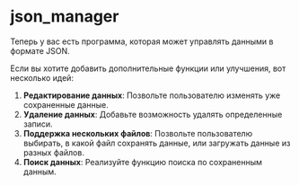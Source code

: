# json_manager

Теперь у вас есть программа, которая может управлять данными в формате JSON.

Если вы хотите добавить дополнительные функции или улучшения, вот несколько идей:

1. **Редактирование данных**: Позвольте пользователю изменять уже сохраненные данные.
2. **Удаление данных**: Добавьте возможность удалять определенные записи.
3. **Поддержка нескольких файлов**: Позвольте пользователю выбирать, в какой файл сохранять данные, или загружать данные из разных файлов.
4. **Поиск данных**: Реализуйте функцию поиска по сохраненным данным.
